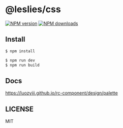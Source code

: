 # @leslies/css

[![NPM version](https://img.shields.io/npm/v/@leslies/css.svg?style=flat)](https://npmjs.org/package/@leslies/css)
[![NPM downloads](http://img.shields.io/npm/dm/@leslies/css.svg?style=flat)](https://npmjs.org/package/@leslies/css)

## Install

```bash
$ npm install
```

```bash
$ npm run dev
$ npm run build
```

## Docs

https://luozyiii.github.io/rc-component/design/palette

## LICENSE

MIT

